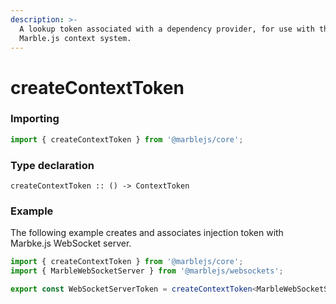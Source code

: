 ```yaml
---
description: >-
  A lookup token associated with a dependency provider, for use with the
  Marble.js context system.
---
```


# createContextToken

### **Importing** <a id="importing"></a>

```typescript
import { createContextToken } from '@marblejs/core';
```

### **Type declaration**

```text
createContextToken :: () -> ContextToken
```

### **Example**

The following example creates and associates injection token with Marbke.js WebSocket server.

```typescript
import { createContextToken } from '@marblejs/core';
import { MarbleWebSocketServer } from '@marblejs/websockets';

export const WebSocketServerToken = createContextToken<MarbleWebSocketServer>();
```

